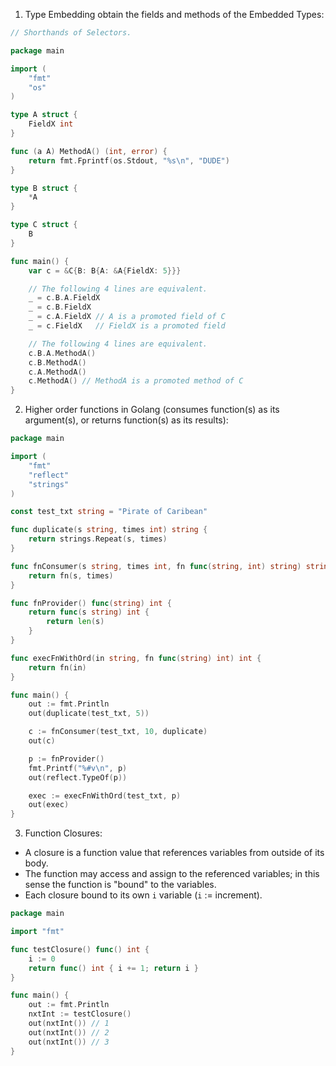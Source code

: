 1. Type Embedding obtain the fields and methods of the Embedded Types:

```go
// Shorthands of Selectors.

package main

import (
	"fmt"
	"os"
)

type A struct {
	FieldX int
}

func (a A) MethodA() (int, error) {
	return fmt.Fprintf(os.Stdout, "%s\n", "DUDE")
}

type B struct {
	*A
}

type C struct {
	B
}

func main() {
	var c = &C{B: B{A: &A{FieldX: 5}}}

	// The following 4 lines are equivalent.
	_ = c.B.A.FieldX
	_ = c.B.FieldX
	_ = c.A.FieldX // A is a promoted field of C
	_ = c.FieldX   // FieldX is a promoted field

	// The following 4 lines are equivalent.
	c.B.A.MethodA()
	c.B.MethodA()
	c.A.MethodA()
	c.MethodA() // MethodA is a promoted method of C
}
```

2. Higher order functions in Golang (consumes function(s) as its argument(s), or returns function(s) as its results):

```go
package main

import (
	"fmt"
	"reflect"
	"strings"
)

const test_txt string = "Pirate of Caribean"

func duplicate(s string, times int) string {
	return strings.Repeat(s, times)
}

func fnConsumer(s string, times int, fn func(string, int) string) string {
	return fn(s, times)
}

func fnProvider() func(string) int {
	return func(s string) int {
		return len(s)
	}
}

func execFnWithOrd(in string, fn func(string) int) int {
	return fn(in)
}

func main() {
	out := fmt.Println
	out(duplicate(test_txt, 5))

	c := fnConsumer(test_txt, 10, duplicate)
	out(c)

	p := fnProvider()
	fmt.Printf("%#v\n", p)
	out(reflect.TypeOf(p))

	exec := execFnWithOrd(test_txt, p)
	out(exec)
}
```

3. Function Closures:

- A closure is a function value that references variables from outside of its body.
- The function may access and assign to the referenced variables; in this sense the function is "bound" to the variables.
- Each closure bound to its own `i` variable (`i` := increment).

```go
package main

import "fmt"

func testClosure() func() int {
	i := 0
	return func() int { i += 1; return i }
}

func main() {
	out := fmt.Println
	nxtInt := testClosure()
	out(nxtInt()) // 1
	out(nxtInt()) // 2
	out(nxtInt()) // 3
}
```
